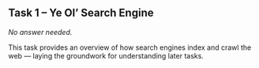 ## Task 1 – Ye Ol’ Search Engine

*No answer needed.*

This task provides an overview of how search engines index and crawl the web — laying the groundwork for understanding later tasks.

